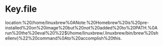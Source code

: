 # Key.file
location:%20/home/linuxbrew%0ANote:%20Homebrew%20is%20pre-installed%20on%20image%20but%20not%20added%20to%20PATH.%0Arun%20the%20eval%20%22$(/home/linuxbrew/.linuxbrew/bin/brew%20shellenv)%22%20command%0Ato%20accomplish%20this.
